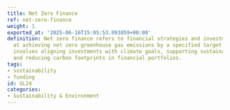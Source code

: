 ```yaml
---
title: Net Zero Finance
ref: net-zero-finance
weight: 1
exported_at: '2025-06-16T15:05:53.093859+00:00'
definition: Net zero finance refers to financial strategies and investments aimed
  at achieving net zero greenhouse gas emissions by a specified target date. This
  involves aligning investments with climate goals, supporting sustainable projects,
  and reducing carbon footprints in financial portfolios.
tags:
- sustainability
- funding
id: GL24
categories:
- Sustainability & Environment
---
```


